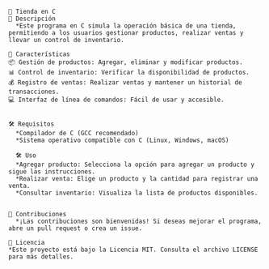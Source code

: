     🛒 Tienda en C
    📜 Descripción
      *Este programa en C simula la operación básica de una tienda, permitiendo a los usuarios gestionar productos, realizar ventas y llevar un control de inventario.

    🌟 Características
    📦 Gestión de productos: Agregar, eliminar y modificar productos.
    📊 Control de inventario: Verificar la disponibilidad de productos.
    💰 Registro de ventas: Realizar ventas y mantener un historial de transacciones.
    💻 Interfaz de línea de comandos: Fácil de usar y accesible.

    
    🛠️ Requisitos
      *Compilador de C (GCC recomendado)
      *Sistema operativo compatible con C (Linux, Windows, macOS)

      🛠️ Uso
      *Agregar producto: Selecciona la opción para agregar un producto y sigue las instrucciones.
      *Realizar venta: Elige un producto y la cantidad para registrar una venta.
      *Consultar inventario: Visualiza la lista de productos disponibles.

      
    🤝 Contribuciones
      *¡Las contribuciones son bienvenidas! Si deseas mejorar el programa, abre un pull request o crea un issue.

    📄 Licencia
    *Este proyecto está bajo la Licencia MIT. Consulta el archivo LICENSE para más detalles.
